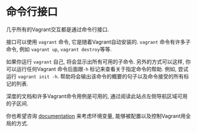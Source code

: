 命令行接口
==================

几乎所有的Vagrant交互都是通过命令行接口.

接口可以使用 `vagrant` 命令, 它是随着Vagrant自动安装的. `vagrant` 命令有许多子命令, 例如 `vagrant up`, `vagrant destroy`等等.

如果你运行 `vagrant` 自己, 将会显示出所有可用的子命令. 另外的方式可以这样, 你可以运行任何Vagrant 命令后面跟`-h` 标记来查看关于指定命令的帮助. 例如, 尝试运行 `vagrant init -h`. 帮助将会输出该命令的概要的句子以及命令接受的所有标记的列表.

深度的文档和许多Vagrant命令用例是可用的, 通过阅读此站点左侧导航区域可用的子区间.

你也希望咨询 [documentation](other-environmental-variables.md) 来考虑环境变量, 能够被配置以及控制Vagrant用全局的方式.
